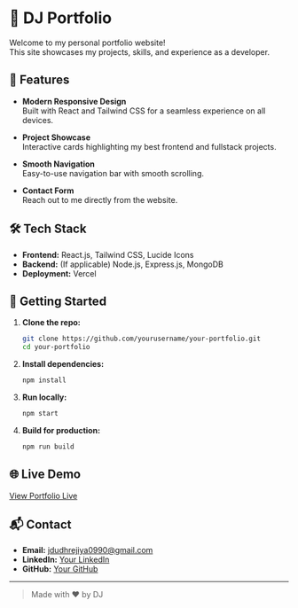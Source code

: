 # 🚀 DJ Portfolio

Welcome to my personal portfolio website!  
This site showcases my projects, skills, and experience as a developer.

## 🌟 Features

- **Modern Responsive Design**  
  Built with React and Tailwind CSS for a seamless experience on all devices.

- **Project Showcase**  
  Interactive cards highlighting my best frontend and fullstack projects.

- **Smooth Navigation**  
  Easy-to-use navigation bar with smooth scrolling.

- **Contact Form**  
  Reach out to me directly from the website.

## 🛠️ Tech Stack

- **Frontend:** React.js, Tailwind CSS, Lucide Icons
- **Backend:** (If applicable) Node.js, Express.js, MongoDB
- **Deployment:** Vercel

## 🚧 Getting Started

1. **Clone the repo:**
   ```bash
   git clone https://github.com/yourusername/your-portfolio.git
   cd your-portfolio
   ```

2. **Install dependencies:**
   ```bash
   npm install
   ```

3. **Run locally:**
   ```bash
   npm start
   ```

4. **Build for production:**
   ```bash
   npm run build
   ```

## 🌐 Live Demo

[View Portfolio Live](https://portfolio-theta-olive-36.vercel.app/)

## 📬 Contact
- **Email:** [jdudhrejiya0990@gmail.com](jdudhrejiya0990@gmail.com)
- **LinkedIn:** [Your LinkedIn](https://linkedin.com/in/jdudhrejiya090)
- **GitHub:** [Your GitHub](https://github.com/Jay09990)

---

> Made with ❤️ by DJ

